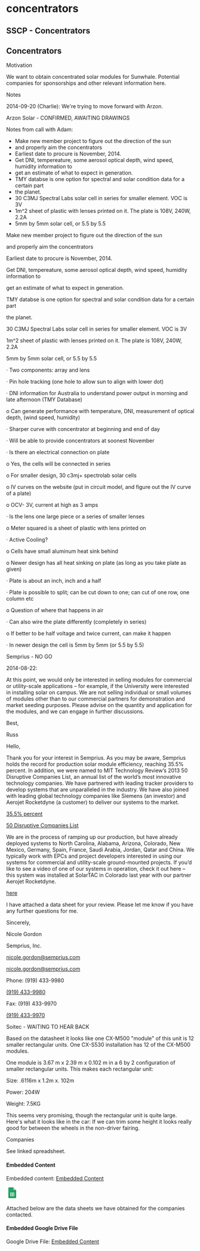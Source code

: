 # concentrators

## SSCP - Concentrators

## Concentrators

Motivation

We want to obtain concentrated solar modules for Sunwhale. Potential companies for sponsorships and other relevant information here.

Notes

2014-09-20 (Charlie): We're trying to move forward with Arzon.

Arzon Solar - CONFIRMED, AWAITING DRAWINGS

Notes from call with Adam:

* Make new member project to figure out the direction of the sun
* &#x20;and properly aim the concentrators
* Earliest date to procure is November, 2014.
* Get DNI, tempereature, some aerosol optical depth, wind speed, humidity information to&#x20;
* get an estimate of what to expect in generation.&#x20;
* TMY databse is one option for spectral and solar condition data for a certain part&#x20;
* the planet.&#x20;
* 30 C3MJ Spectral Labs solar cell in series for smaller element. VOC is 3V
* 1m^2 sheet of plastic with lenses printed on it. The plate is 108V, 240W, 2.2A
* 5mm by 5mm solar cell, or 5.5 by 5.5

Make new member project to figure out the direction of the sun

&#x20;and properly aim the concentrators

Earliest date to procure is November, 2014.

Get DNI, tempereature, some aerosol optical depth, wind speed, humidity information to&#x20;

get an estimate of what to expect in generation.&#x20;

TMY databse is one option for spectral and solar condition data for a certain part&#x20;

the planet.&#x20;

30 C3MJ Spectral Labs solar cell in series for smaller element. VOC is 3V

1m^2 sheet of plastic with lenses printed on it. The plate is 108V, 240W, 2.2A

5mm by 5mm solar cell, or 5.5 by 5.5

·      Two components: array and lens

·      Pin hole tracking (one hole to allow sun to align with lower dot)

·      DNI information for Australia to understand power output in morning and late afternoon (TMY Database)

o   Can generate performance with temperature, DNI, measurement of optical depth, (wind speed, humidity)

·      Sharper curve with concentrator at beginning and end of day

·      Will be able to provide concentrators at soonest November

·      Is there an electrical connection on plate

o   Yes, the cells will be connected in series

o   For smaller design, 30 c3mj+ spectrolab solar cells

o   IV curves on the website (put in circuit model, and figure out the IV curve of a plate)

o   OCV- 3V, current at high as 3 amps

·      Is the lens one large piece or a series of smaller lenses

o   Meter squared is a sheet of plastic with lens printed on

·      Active Cooling?

o   Cells have small aluminum heat sink behind

o   Newer design has all heat sinking on plate (as long as you take plate as given)

·      Plate is about an inch, inch and a half

·      Plate is possible to split; can be cut down to one; can cut of one row, one column etc

o   Question of where that happens in air

·      Can also wire the plate differently (completely in series)

o   If better to be half voltage and twice current, can make it happen

·      In newer design the cell is 5mm by 5mm (or 5.5 by 5.5)

Semprius - NO GO

2014-08-22:

At this point, we would only be interested in selling modules for commercial or utility-scale applications – for example, if the University were interested in installing solar on campus. We are not selling individual or small volumes of modules other than to our commercial partners for demonstration and market seeding purposes. Please advise on the quantity and application for the modules, and we can engage in further discussions.

Best,

Russ

Hello,

Thank you for your interest in Semprius. As you may be aware, Semprius holds the record for production solar module efficiency, reaching 35.5% percent. In addition, we were named to MIT Technology Review’s 2013 50 Disruptive Companies List, an annual list of the world’s most innovative technology companies. We have partnered with leading tracker providers to develop systems that are unparalleled in the industry. We have also joined with leading global technology companies like Siemens (an investor) and Aerojet Rocketdyne (a customer) to deliver our systems to the market.

[35.5% percent](http://www.prweb.com/releases/2013/9/prweb11163684.htm)

[50 Disruptive Companies List](http://www2.technologyreview.com/tr50/2013/)

We are in the process of ramping up our production, but have already deployed systems to North Carolina, Alabama, Arizona, Colorado, New Mexico, Germany, Spain, France, Saudi Arabia, Jordan, Qatar and China. We typically work with EPCs and project developers interested in using our systems for commercial and utility-scale ground-mounted projects. If you’d like to see a video of one of our systems in operation, check it out here – this system was installed at SolarTAC in Colorado last year with our partner Aerojet Rocketdyne.

[here](http://www.youtube.com/watch?v=8MOzqC1mFzc)

I have attached a data sheet for your review. Please let me know if you have any further questions for me.

Sincerely,

Nicole Gordon

Semprius, Inc.

nicole.gordon@semprius.com

[nicole.gordon@semprius.com](mailto:nicole.gordon@semprius.com)

Phone: (919) 433-9980

[(919) 433-9980](tel:%28919%29%20433-9980)

Fax: (919) 433-9970

[(919) 433-9970](tel:%28919%29%20433-9970)

Soitec - WAITING TO HEAR BACK

Based on the datasheet it looks like one CX-M500 "module" of this unit is 12 smaller rectangular units. One CX-S530 installation has 12 of the CX-M500 modules.

One module is 3.67 m x 2.39 m x 0.102 m in a 6 by 2 configuration of smaller rectangular units. This makes each rectangular unit:

Size: .6116m x 1.2m x. 102m

Power: 204W

Weight: 7.5KG

This seems very promising, though the rectangular unit is quite large. Here's what it looks like in the car: If we can trim some height it looks really good for between the wheels in the non-driver fairing.

Companies

See linked spreadsheet.

#### Embedded Content

Embedded content: [Embedded Content](./)

![](../../../../../assets/sheets_32dp.png)

Attached below are the data sheets we have obtained for the companies contacted.&#x20;

#### Embedded Google Drive File

Google Drive File: [Embedded Content](https://drive.google.com/embeddedfolderview?id=1ocs2T-dhoMpPqtJQfNqiB1tXn2B_ajfN#list)
